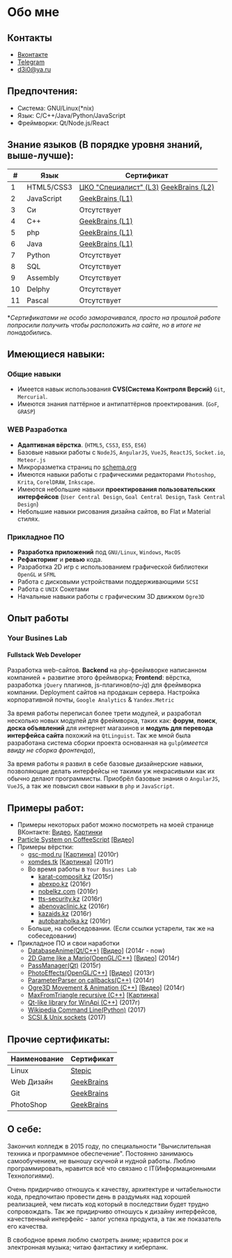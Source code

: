 Обо мне
=======

## Контакты
- [Вконтакте](https://vk.com/demetri0)
- [Telegram](https://telegram.me/demetri0)
- [d3i0@ya.ru](mailto:d3i0@ya.ru)

## Предпочтения:
- Система:    GNU/Linux(*nix)
- Язык:       C/C++/Java/Python/JavaScript
- Фреймворки: Qt/Node.js/React

## Знание языков (В порядке уровня знаний, выше-лучше):

|  # |    Язык    |  Сертификат |
|----|------------| ------------|
|  1 | HTML5/CSS3 | [ЦКО "Специалист" (L3)](./certificate/specialist/ru_html%26css_basic.png) [GeekBrains (L2)](https://geekbrains.ru/certificates/98723) |
|  2 | JavaScript | [GeekBrains (L1)](https://geekbrains.ru/certificates/46740) |
|  3 | Си         | Отсутствует |
|  4 | С++        | [GeekBrains (L1)](https://geekbrains.ru/certificates/250131) |
|  5 | php        | [GeekBrains (L1)](https://geekbrains.ru/certificates/46750) |
|  6 | Java       | [GeekBrains (L1)](https://geekbrains.ru/certificates/46738) |
|  7 | Python     | Отсутствует |
|  8 | SQL        | Отсутствует |
|  9 | Assembly   | Отсутствует |
| 10 | Delphy     | Отсутствует |
| 11 | Pascal     | Отсутствует |

**Сертификатами не особо заморачивался, просто на прошлой работе попросили получить чтобы расположить на сайте, но в итоге не понадобились.*

## Имеющиеся навыки:

### Общие навыки
- Имеется навык использования **CVS(Система Контроля Версий)** `Git`, `Mercurial`.
- Имеются знания паттёрное и антипаттёрнов проектирования. (`GoF`, `GRASP`)

### WEB Разработка
- **Адаптивная вёрстка**. (`HTML5`, `CSS3`, `ES5`, `ES6`)
- Базовые навыки работы с `NodeJS`, `AngularJS`, `VueJS`, `ReactJS`, `Socket.io`, `Meteor.js`
- Микроразметка страниц по [schema.org](schema.org)
- Имеются навыки работы с графическими редакторами `Photoshop`, `Krita`, `CorelDRAW`, `Inkscape`.
- Имеются небольшие навыки **проектирования пользовательских интерфейсов** (`User Central Design`, `Goal Central Design`, `Task Central Design`)
- Небольшие навыки рисования дизайна сайтов, во Flat и Material стилях.

### Прикладное ПО
- **Разработка приложений** под `GNU/Linux`, `Windows`, `MacOS`
- **Рефакторинг** и **ревью** кода.
- Разработка 2D игр с использованием графической библиотеки `OpenGL` и `SFML`
- Работа с дисковыми устройствами поддерживающими `SCSI`
- Работа с `UNIX` Сокетами
- Начальные навыки работы с графическим 3D движком `Ogre3D`

## Опыт работы
### Your Busines Lab
#### Fullstack Web Developer
Разработка web-сайтов. **Backend** на `php`-фреймворке написанном компанией + развитие этого фреймворка; **Frontend**: вёрстка, разработка `jQuery` плагинов, js-плагинов(*no-jq*) для фреймворка компании.
Deployment сайтов на продакшн сервера. Настройка корпоративной почты, `Google Analytics` & `Yandex.Metric`

За время работы переписал более трети модулей, и разработал несколько новых модулей для фреймворка, таких как: **форум**, **поиск**, **доска объявлений** для интернет магазинов и **модуль для перевода интерфейса сайта** похожий на `QtLinguist`. Так же мной была разработана система сборки проекта основанная на `gulp`(*имеется ввиду не сборка фронтенда*),

За время работы я развил в себе базовые дизайнерские навыки, позволяющие делать интерфейсы не такими уж некрасивыми как их обычно делают программисты. Приобрёл базовые знания о `AngularJS`, `VueJS`, а так же повысил свои навыки в `php` и `JavaScript`.

## Примеры работ:
- Примеры некоторых работ можно посмотреть на моей странице ВКонтакте:  [Видео](https://vk.com/video?section=album_48157613), [Картинки](https://vk.com/album181219257_170061149)
- [Particle System on CoffeeScript](https://github.com/Demetri0/CoffeeScript-ParticleSystem) [[Видео]](https://vk.com/video181219257_171517914)
- Примеры вёрстки:
  - [gsc-mod.ru](http://stalker-zone13.ucoz.ru/) [[Картинка]](https://pp.vk.me/c628123/v628123257/bf35/6I0knWLINdo.jpg) (2010г)
  - [xomdes.tk](https://github.com/Demetri0/xD_Xomdes) [[Картинка]](https://github.com/Demetri0/xD_Xomdes/raw/master/design.jpg) (2011г)
  - Во время работы в `Your Busines Lab`
    - [karat-composit.kz](karat-composit.kz) (2015г)
    - [abexpo.kz](http://abexpo.kz/) (2016г)
    - [nobelkz.com](http://nobelkz.com/) (2016г)
    - [tts-security.kz](http://tts-security.kz/) (2016г)
    - [abenovaclinic.kz](http://abenovaclinic.kz/) (2016г)
    - [kazaids.kz](http://kazaids.kz/ru/) (2016г)
    - [autobaraholka.kz](http://autobaraholka.kz/) (2016г)
  - Больше, на собеседовании. (Если ссылки устарели, так же на собеседовании)
- Прикладное ПО и свои наработки
  - [DatabaseAnime(Qt/C++)](https://github.com/LibertaSoft/DatabaseAnime) [[Видео]](https://vk.com/video181219257_170854233) (2014г - now)
  - [2D Game like a Mario(OpenGL/C++)](https://github.com/Demetri0/2D_Game) [[Видео]](https://vk.com/video181219257_167341010) (2014г)
  - [PassManager(Qt)](https://github.com/Demetri0/Pass_Manager) (2015г)
  - [PhotoEffects(OpenGL/C++)](https://github.com/Demetri0/PhotoEffect) [[Видео]](https://vk.com/video181219257_165261615) (2013г)
  - [ParameterParser on callbacks(C++)](https://github.com/Demetri0/ParametrParser) (2014г)
  - [Ogre3D Movement & Animation (C++)](https://github.com/Demetri0/Ogre3DMovement) [[Видео]](https://vk.com/video181219257_168403478) (2014г)
  - [MaxFromTriangle recursive (C++)](https://github.com/Demetri0/Triangle) [[Картинка]](https://pp.vk.me/c621825/v621825257/12cb1/HYk2KsLY1lw.jpg)
  - [Qt-like library for WinApi (C++)](https://github.com/TheCodingArt/WWin) (2017г)
  - [Wikipedia Command Line(Python)](https://github.com/Demetri0/cwiki/) (2017)
  - [SCSI & Unix sockets](https://github.com/Demetri0/SCSI_Lib) (2017)

## Прочие сертификаты:

Наименование    | Сертификат
--------------- | -------------
Linux           | [Stepic](https://stepic.org/certificate/ea58ed5ec9ccaa99502af3ac68fcd63c23e3fb6e.pdf)
Web Дизайн      | [GeekBrains](https://geekbrains.ru/certificates/44971)
Git             | [GeekBrains](https://geekbrains.ru/certificates/98714)
PhotoShop       | [GeekBrains](https://geekbrains.ru/certificates/98725)

## О себе:
Закончил колледж в 2015 году, по специальности "Вычислительная техника и программное обеспечение". Постоянно занимаюсь самообучением, не выношу скучной и нудной работы. Люблю программировать, нравится всё что связано с IT(Информационными Технологиями).

Очень придирчиво отношусь к качеству, архитектуре и читабельности кода, предпочитаю провести день в раздумьях над хорошей реализацией, чем писать код который в последствии будет трудно сопровождать. Так же придирчиво отношусь к дизайну интерфейсов, качественный интерфейс - залог успеха продукта, а так же показатель его качества.

В свободное время люблю смотреть аниме; нравится рок и электронная музыка; читаю фантастику и киберпанк.
